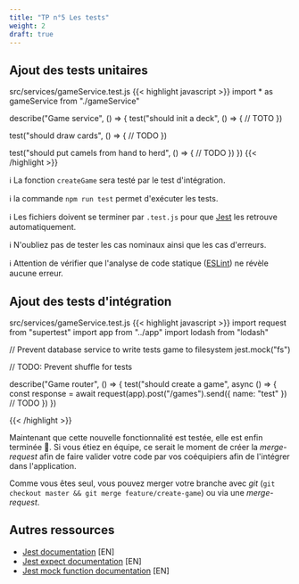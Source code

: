 ```yaml
---
title: "TP n°5 Les tests"
weight: 2
draft: true
---
```


## Ajout des tests unitaires

src/services/gameService.test.js
{{< highlight javascript >}}
import * as gameService from "./gameService"

describe("Game service", () => {
  test("should init a deck", () => {
    // TOTO
  })

  test("should draw cards", () => {
    // TODO
  })

  test("should put camels from hand to herd", () => {
    // TODO
  })
})
{{< /highlight >}}

ℹ️ La fonction `createGame` sera testé par le test d'intégration.

ℹ️ la commande `npm run test` permet d'exécuter les tests.

ℹ️  Les fichiers doivent se terminer par `.test.js` pour que [Jest](https://jestjs.io/) les retrouve automatiquement.

ℹ️  N'oubliez pas de tester les cas nominaux ainsi que les cas d'erreurs.

ℹ️  Attention de vérifier que l'analyse de code statique ([ESLint](https://eslint.org/)) ne révèle aucune erreur.

## Ajout des tests d'intégration

src/services/gameService.test.js
{{< highlight javascript >}}
import request from "supertest"
import app from "../app"
import lodash from "lodash"

// Prevent database service to write tests game to filesystem
jest.mock("fs")

// TODO: Prevent shuffle for tests

describe("Game router", () => {
  test("should create a game", async () => {
    const response = await request(app).post("/games").send({ name: "test" })
    // TODO
  })
})

{{< /highlight >}}

Maintenant que cette nouvelle fonctionnalité est testée, elle est enfin terminée 🎉.
Si vous étiez en équipe, ce serait le moment de créer la *merge-request* afin de faire valider votre code par vos coéquipiers afin de l'intégrer dans l'application.

Comme vous êtes seul, vous pouvez merger votre branche avec *git* (`git checkout master && git merge feature/create-game`) ou via une *merge-request*.

## Autres ressources

 * [Jest documentation](https://jestjs.io/docs/en/getting-started) [EN]
 * [Jest expect documentation](https://jestjs.io/docs/en/expect) [EN]
 * [Jest mock function documentation](https://jestjs.io/docs/en/mock-function-api) [EN]
